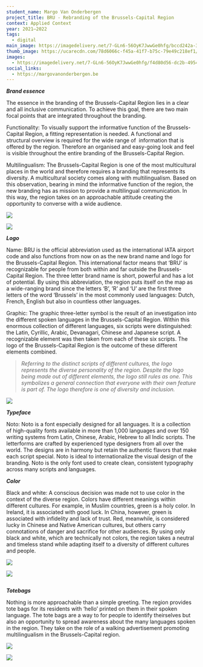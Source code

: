 ```yaml
---
student_name: Margo Van Onderbergen
project_title: BRU - Rebranding of the Brussels-Capital Region
context: Applied Context
year: 2021—2022
tags:
  - digital
main_image: https://imagedelivery.net/7-GLn6-56OyK7JwwGe0hfg/bccd242a-3834-4b2f-9a2f-63c7bf714400
thumb_image: https://ucarecdn.com/78d6066c-f45a-41f7-b75c-79e49c218ef1/
images:
  - https://imagedelivery.net/7-GLn6-56OyK7JwwGe0hfg/f4d80d56-dc2b-4954-51c8-37813e5a4f00
social_links:
  - https://margovanonderbergen.be
---
```

***Brand essence***

The essence in the branding of the Brussels-Capital Region lies in a clear and all inclusive communication. To achieve this goal, there are two main focal points that are integrated throughout the branding.

Functionality: To visually support the informative function of the Brussels-Capital Region, a fitting representation is needed. A functional and structural overview is required for the wide range of  information that is offered by the region. Therefore an organised and easy-going look and feel is visible throughout the entire branding of the Brussels-Capital Region.

Multilingualism: The Brussels-Capital Region is one of the most multicultural places in the world and therefore requires a branding that represents its diversity. A multicultural society comes along with multilingualism. Based on this observation, bearing in mind the informative function of the region, the new branding has as mission to provide a multilingual communication. In this way, the region takes on an approachable attitude creating the opportunity to converse with a wide audience.



![](https://imagedelivery.net/7-GLn6-56OyK7JwwGe0hfg/54fa14b4-9e14-4782-4bb8-cca872ea4900)

![](https://imagedelivery.net/7-GLn6-56OyK7JwwGe0hfg/fdfc33a3-5246-4567-8044-82482b26fd00)



***Logo***

Name: BRU is the official abbreviation used as the international IATA airport code and also functions from now on as the new brand name and logo for the Brussels-Capital Region. This international factor means that ‘BRU’ is recognizable for people from both within and far outside the Brussels-Capital Region. The three letter brand name is short, powerful and has a lot of potential. By using this abbreviation, the region puts itself on the map as a wide-ranging brand since the letters ‘B’, ’R’ and ‘U’ are the first three letters of the word ‘Brussels’ in the most commonly used languages: Dutch, French, English but also in countless other languages.

Graphic: The graphic three-letter symbol is the result of an investigation into the different spoken languages in the Brussels-Capital Region. Within this enormous collection of different languages, six scripts were distinguished: the Latin, Cyrillic, Arabic, Devanagari, Chinese and Japanese script. A recognizable element was then taken from each of these six scripts. The logo of the Brussels-Capital Region is the outcome of these different elements combined.

> *Referring to the distinct scripts of different cultures, the logo represents the diverse personality of the region. Despite the logo being made out of different elements, the logo still rules as one. This symbolizes a general connection that everyone with their own feature is part of. The logo therefore is one of diversity and inclusion.*



![](https://imagedelivery.net/7-GLn6-56OyK7JwwGe0hfg/a37ff371-7878-4fee-aa35-2cc03a810900)



***Typeface***

Noto: Noto is a font especially designed for all languages. It is a collection of high-quality fonts available in more than 1,000 languages and over 150 writing systems from Latin, Chinese, Arabic, Hebrew to all Indic scripts. The letterforms are crafted by experienced type designers from all over the world. The designs are in harmony but retain the authentic flavors that make each script special. Noto is ideal to internationalize the visual design of the branding. Noto is the only font used to create clean, consistent typography across many scripts and languages.

***Color***

Black and white: A conscious decision was made not to use color in the context of the diverse region. Colors have different meanings within different cultures. For example, in Muslim countries, green is a holy color. In Ireland, it is associated with good luck. In China, however, green is associated with infidelity and lack of trust. Red, meanwhile, is considered lucky in Chinese and Native American cultures, but others carry connotations of danger and sacrifice for other audiences. By using only black and white, which are technically not colors, the region takes a neutral and timeless stand while adapting itself to a diversity of different cultures and people.



![](https://imagedelivery.net/7-GLn6-56OyK7JwwGe0hfg/934e82f4-0ae4-40ae-02a0-1a091fa58000)

![](https://imagedelivery.net/7-GLn6-56OyK7JwwGe0hfg/cab149dc-d87f-41bb-5e5d-c21ff8639d00)

![]()



***Totebags***

Nothing is more approachable than a simple greeting. The region provides tote bags for its residents with ‘hello’ printed on them in their spoken language. The tote bags are a way to for people to identify theirselves but also an opportunity to spread awareness about the many languages ​​spoken in the region. They take on the role of a walking advertisement promoting multilingualism in the Brussels-Capital region.



![](https://imagedelivery.net/7-GLn6-56OyK7JwwGe0hfg/877cf097-3a7d-4cd2-048e-5064d0390300)

![](https://imagedelivery.net/7-GLn6-56OyK7JwwGe0hfg/8a1ef758-5fda-452c-83ce-4ec75ba7b800)